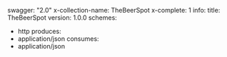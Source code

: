 swagger: "2.0"
x-collection-name: TheBeerSpot
x-complete: 1
info:
  title: TheBeerSpot
  version: 1.0.0
schemes:
- http
produces:
- application/json
consumes:
- application/json